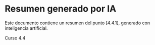 # Resumen generado por IA

Este documento contiene un resumen del punto [4.4.1], generado con inteligencia artificial.

Curso 4.4
